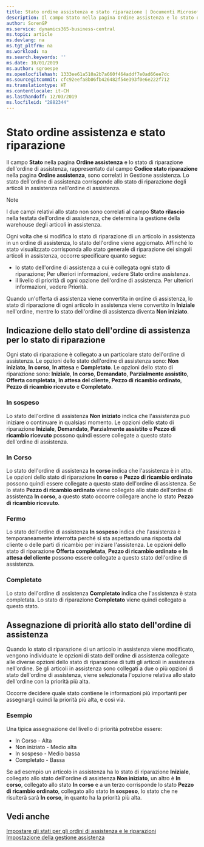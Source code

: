 ```yaml
---
title: Stato ordine assistenza e stato riparazione | Documenti Microsoft
description: Il campo Stato nella pagina Ordine assistenza e lo stato di riparazione dell'ordine di assistenza, rappresentato dal campo Codice stato riparazione nella pagina Ordine assistenza, sono correlati in Gestione assistenza. Lo stato dell'ordine di assistenza corrisponde allo stato di riparazione degli articoli in assistenza nell'ordine di assistenza.
author: SorenGP
ms.service: dynamics365-business-central
ms.topic: article
ms.devlang: na
ms.tgt_pltfrm: na
ms.workload: na
ms.search.keywords: ''
ms.date: 10/01/2019
ms.author: sgroespe
ms.openlocfilehash: 1333ee61a510a2b7a660f464addf7e0ad66ee7dc
ms.sourcegitcommit: cfc92eefa8b06fb426482f54e393f0e6e222f712
ms.translationtype: HT
ms.contentlocale: it-CH
ms.lasthandoff: 12/03/2019
ms.locfileid: "2882344"
---
```

# <a name="service-order-status-and-repair-status"></a>Stato ordine assistenza e stato riparazione
Il campo **Stato** nella pagina **Ordine assistenza** e lo stato di riparazione dell'ordine di assistenza, rappresentato dal campo **Codice stato riparazione** nella pagina **Ordine assistenza**, sono correlati in Gestione assistenza. Lo stato dell'ordine di assistenza corrisponde allo stato di riparazione degli articoli in assistenza nell'ordine di assistenza.  

> [!NOTE]  
>  I due campi relativi allo stato non sono correlati al campo **Stato rilascio** nella testata dell'ordine di assistenza, che determina la gestione della warehouse degli articoli in assistenza.  

 Ogni volta che si modifica lo stato di riparazione di un articolo in assistenza in un ordine di assistenza, lo stato dell'ordine viene aggiornato. Affinché lo stato visualizzato corrisponda allo stato generale di riparazione dei singoli articoli in assistenza, occorre specificare quanto segue:  

* lo stato dell'ordine di assistenza a cui è collegata ogni stato di riparazione; Per ulteriori informazioni, vedere Stato ordine assistenza.  
* il livello di priorità di ogni opzione dell'ordine di assistenza. Per ulteriori informazioni, vedere Priorità.  

 Quando un'offerta di assistenza viene convertita in ordine di assistenza, lo stato di riparazione di ogni articolo in assistenza viene convertito in **Iniziale** nell'ordine, mentre lo stato dell'ordine di assistenza diventa **Non iniziato**.  

## <a name="specifying-service-order-status-for-repair-status"></a>Indicazione dello stato dell'ordine di assistenza per lo stato di riparazione  
Ogni stato di riparazione è collegato a un particolare stato dell'ordine di assistenza. Le opzioni dello stato dell'ordine di assistenza sono: **Non iniziato**, **In corso**, **In attesa** e **Completato**. Le opzioni dello stato di riparazione sono: **Iniziale**, **In corso**, **Demandato**, **Parzialmente assistito**, **Offerta completata**, **In attesa del cliente**, **Pezzo di ricambio ordinato**, **Pezzo di ricambio ricevuto** e **Completato**.  

### <a name="pending"></a>In sospeso  
Lo stato dell'ordine di assistenza **Non iniziato** indica che l'assistenza può iniziare o continuare in qualsiasi momento. Le opzioni dello stato di riparazione **Iniziale**, **Demandato**, **Parzialmente assistito** e **Pezzo di ricambio ricevuto** possono quindi essere collegate a questo stato dell'ordine di assistenza.  

### <a name="in-process"></a>In Corso  
Lo stato dell'ordine di assistenza **In corso** indica che l'assistenza è in atto. Le opzioni dello stato di riparazione **In corso** e **Pezzo di ricambio ordinato** possono quindi essere collegate a questo stato dell'ordine di assistenza. Se lo stato **Pezzo di ricambio ordinato** viene collegato allo stato dell'ordine di assistenza **In corso**, a questo stato occorre collegare anche lo stato **Pezzo di ricambio ricevuto**.  

### <a name="on-hold"></a>Fermo  
Lo stato dell'ordine di assistenza **In sospeso** indica che l'assistenza è temporaneamente interrotta perché si sta aspettando una risposta dal cliente o delle parti di ricambio per iniziare l'assistenza. Le opzioni dello stato di riparazione **Offerta completata**, **Pezzo di ricambio ordinato** e **In attesa del cliente** possono essere collegate a questo stato dell'ordine di assistenza.  

### <a name="finished"></a>Completato  
Lo stato dell'ordine di assistenza **Completato** indica che l'assistenza è stata completata. Lo stato di riparazione **Completato** viene quindi collegato a questo stato.  

## <a name="assigning-priority-to-service-order-status"></a>Assegnazione di priorità allo stato dell'ordine di assistenza  
Quando lo stato di riparazione di un articolo in assistenza viene modificato, vengono individuate le opzioni di stato dell'ordine di assistenza collegate alle diverse opzioni dello stato di riparazione di tutti gli articoli in assistenza nell'ordine. Se gli articoli in assistenza sono collegati a due o più opzioni di stato dell'ordine di assistenza, viene selezionata l'opzione relativa allo stato dell'ordine con la priorità più alta.  

Occorre decidere quale stato contiene le informazioni più importanti per assegnargli quindi la priorità più alta, e così via.  

### <a name="example"></a>Esempio  
Una tipica assegnazione del livello di priorità potrebbe essere:  

* In Corso - Alta  
* Non iniziato - Medio alta  
* In sospeso - Medio bassa  
* Completato - Bassa  

Se ad esempio un articolo in assistenza ha lo stato di riparazione **Iniziale**, collegato allo stato dell'ordine di assistenza **Non iniziato**, un altro è **In corso**, collegato allo stato **In corso** e a un terzo corrisponde lo stato **Pezzo di ricambio ordinato**, collegato allo stato **In sospeso**, lo stato che ne risulterà sarà **In corso**, in quanto ha la priorità più alta.  

## <a name="see-also"></a>Vedi anche  
[Impostare gli stati per gli ordini di assistenza e le riparazioni](service-order-repair-status.md)  
[Impostazione della gestione assistenza](service-setup-service.md)  
